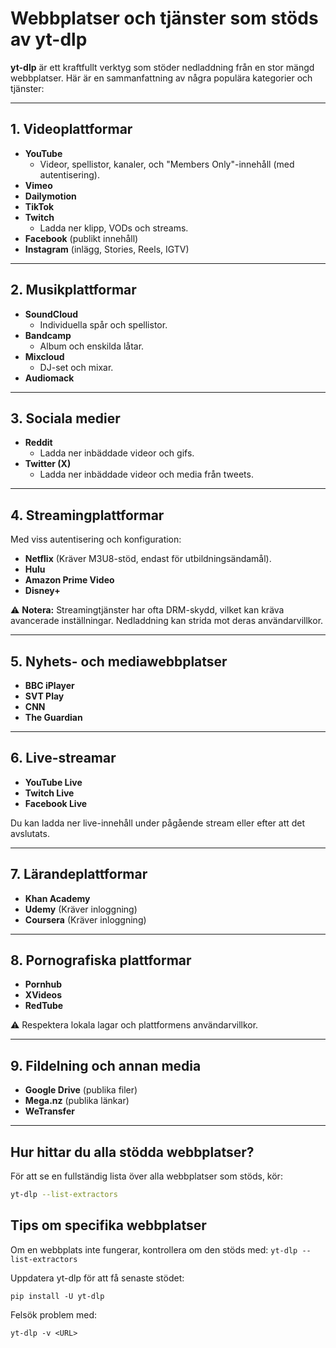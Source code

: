 # Webbplatser och tjänster som stöds av yt-dlp

**yt-dlp** är ett kraftfullt verktyg som stöder nedladdning från en stor mängd webbplatser. Här är en sammanfattning av några populära kategorier och tjänster:

---

## **1. Videoplattformar**
- **YouTube**  
  - Videor, spellistor, kanaler, och "Members Only"-innehåll (med autentisering).
- **Vimeo**
- **Dailymotion**
- **TikTok**
- **Twitch**  
  - Ladda ner klipp, VODs och streams.
- **Facebook** (publikt innehåll)
- **Instagram** (inlägg, Stories, Reels, IGTV)

---

## **2. Musikplattformar**
- **SoundCloud**  
  - Individuella spår och spellistor.
- **Bandcamp**  
  - Album och enskilda låtar.
- **Mixcloud**  
  - DJ-set och mixar.
- **Audiomack**

---

## **3. Sociala medier**
- **Reddit**  
  - Ladda ner inbäddade videor och gifs.
- **Twitter (X)**  
  - Ladda ner inbäddade videor och media från tweets.

---

## **4. Streamingplattformar**
Med viss autentisering och konfiguration:
- **Netflix** (Kräver M3U8-stöd, endast för utbildningsändamål).
- **Hulu**
- **Amazon Prime Video**
- **Disney+**

⚠️ **Notera:** Streamingtjänster har ofta DRM-skydd, vilket kan kräva avancerade inställningar. Nedladdning kan strida mot deras användarvillkor.

---

## **5. Nyhets- och mediawebbplatser**
- **BBC iPlayer**
- **SVT Play**
- **CNN**
- **The Guardian**

---

## **6. Live-streamar**
- **YouTube Live**
- **Twitch Live**
- **Facebook Live**

Du kan ladda ner live-innehåll under pågående stream eller efter att det avslutats.

---

## **7. Lärandeplattformar**
- **Khan Academy**
- **Udemy** (Kräver inloggning)
- **Coursera** (Kräver inloggning)

---

## **8. Pornografiska plattformar**
- **Pornhub**
- **XVideos**
- **RedTube**

⚠️ Respektera lokala lagar och plattformens användarvillkor.

---

## **9. Fildelning och annan media**
- **Google Drive** (publika filer)
- **Mega.nz** (publika länkar)
- **WeTransfer**

---

## **Hur hittar du alla stödda webbplatser?**

För att se en fullständig lista över alla webbplatser som stöds, kör:
```bash
yt-dlp --list-extractors
```

## Tips om specifika webbplatser

Om en webbplats inte fungerar, kontrollera om den stöds med:
``
yt-dlp --list-extractors
``

Uppdatera yt-dlp för att få senaste stödet:

``
pip install -U yt-dlp
``

Felsök problem med:

``
yt-dlp -v <URL>
``

